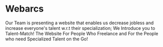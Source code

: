 # Webarcs
Our Team is presenting a website that enables us decrease jobless and increase everyone's talent w.r.t their specialization; We Introduce you to Talent-Match! The Website For People Who Freelance and For the People who need Specialized Talent on the Go!
